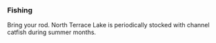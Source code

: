 ### Fishing ###
Bring your rod. North Terrace Lake is periodically stocked with channel catfish during summer months.
